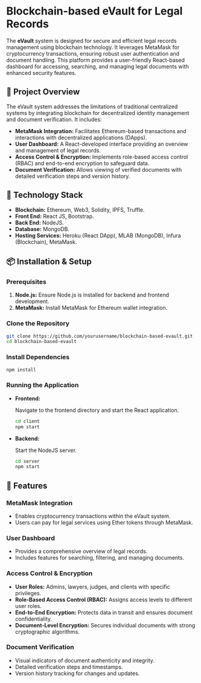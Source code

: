 # Blockchain-based eVault for Legal Records

The **eVault** system is designed for secure and efficient legal records management using blockchain technology. It leverages MetaMask for cryptocurrency transactions, ensuring robust user authentication and document handling. This platform provides a user-friendly React-based dashboard for accessing, searching, and managing legal documents with enhanced security features.

## 🚀 Project Overview

The eVault system addresses the limitations of traditional centralized systems by integrating blockchain for decentralized identity management and document verification. It includes:

- **MetaMask Integration:** Facilitates Ethereum-based transactions and interactions with decentralized applications (DApps).
- **User Dashboard:** A React-developed interface providing an overview and management of legal records.
- **Access Control & Encryption:** Implements role-based access control (RBAC) and end-to-end encryption to safeguard data.
- **Document Verification:** Allows viewing of verified documents with detailed verification steps and version history.

## 🔧 Technology Stack

- **Blockchain:** Ethereum, Web3, Solidity, IPFS, Truffle.
- **Front End:** React JS, Bootstrap.
- **Back End:** NodeJS.
- **Database:** MongoDB.
- **Hosting Services:** Heroku (React DApp), MLAB (MongoDB), Infura (Blockchain), MetaMask.

## 📦 Installation & Setup

### Prerequisites

1. **Node.js:** Ensure Node.js is installed for backend and frontend development.
2. **MetaMask:** Install MetaMask for Ethereum wallet integration.

### Clone the Repository

```bash
git clone https://github.com/yourusername/blockchain-based-evault.git
cd blockchain-based-evault
```

### Install Dependencies

```bash
npm install
```

### Running the Application

- **Frontend:** 

  Navigate to the frontend directory and start the React application.

  ```bash
  cd client
  npm start
  ```

- **Backend:**

  Start the NodeJS server.

  ```bash
  cd server
  npm start
  ```

## 📖 Features

### MetaMask Integration

- Enables cryptocurrency transactions within the eVault system.
- Users can pay for legal services using Ether tokens through MetaMask.

### User Dashboard

- Provides a comprehensive overview of legal records.
- Includes features for searching, filtering, and managing documents.

### Access Control & Encryption

- **User Roles:** Admins, lawyers, judges, and clients with specific privileges.
- **Role-Based Access Control (RBAC):** Assigns access levels to different user roles.
- **End-to-End Encryption:** Protects data in transit and ensures document confidentiality.
- **Document-Level Encryption:** Secures individual documents with strong cryptographic algorithms.

### Document Verification

- Visual indicators of document authenticity and integrity.
- Detailed verification steps and timestamps.
- Version history tracking for changes and updates.
